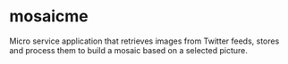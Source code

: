 # mosaicme
Micro service application that retrieves images from Twitter feeds, stores and process them to build a mosaic based on a selected picture.
